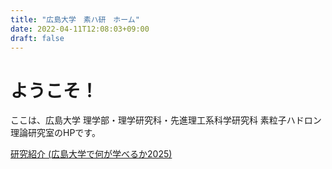 ```yaml
---
title: "広島大学　素ハ研　ホーム"
date: 2022-04-11T12:08:03+09:00
draft: false
---
```


# ようこそ！
ここは、広島大学 理学部・理学研究科・先進理工系科学研究科 素粒子ハドロン理論研究室のHPです。

[研究紹介 (広島大学で何が学べるか2025)](https://archive2.hiroshima-u.ac.jp/nyushi/nanigamanaberuka2025/#page=11)
